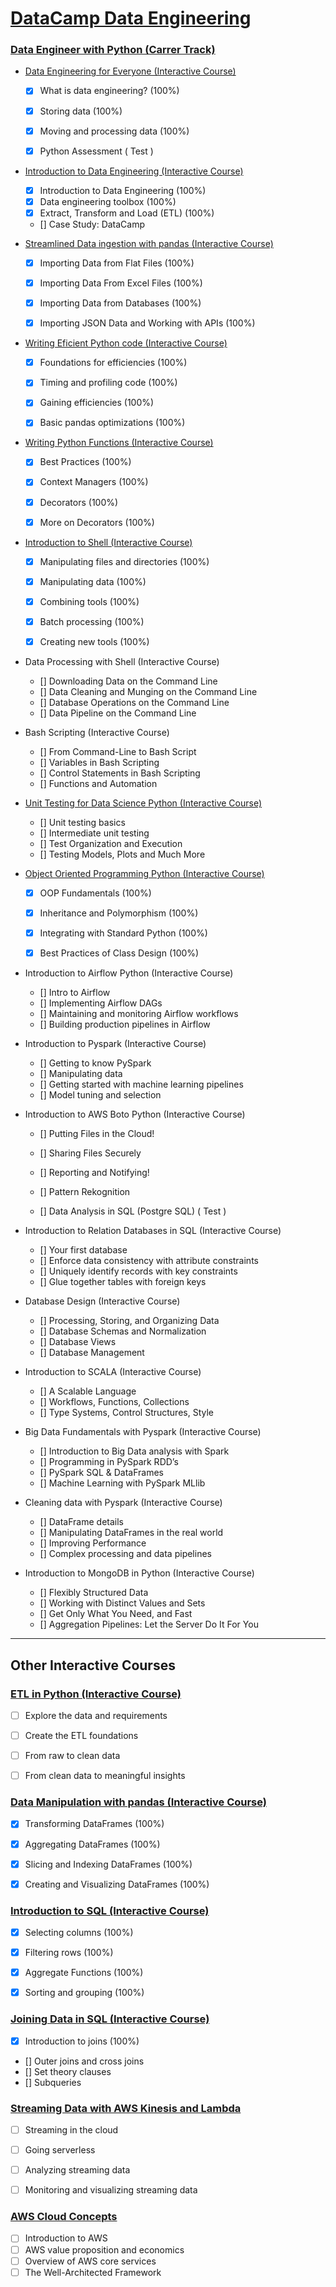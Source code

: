 # [DataCamp Data Engineering](https://datacamp.com)

### [Data Engineer with Python (Carrer Track)](https://app.datacamp.com/learn/career-tracks/data-engineer-with-python)

- [Data Engineering for Everyone (Interactive Course)](https://app.datacamp.com/learn/courses/data-engineering-for-everyone)
    - [x]  What is data engineering? (100%)
    - [x]  Storing data (100%)
    - [x]  Moving and processing data (100%)


    - [X]  Python Assessment ( Test )


- [Introduction to Data Engineering (Interactive Course)](https://app.datacamp.com/learn/courses/introduction-to-data-engineering)
    - [x]  Introduction to Data Engineering (100%)
    - [x]  Data engineering toolbox (100%)
    - [x]  Extract, Transform and Load (ETL) (100%)
    - []  Case Study: DataCamp


- [Streamlined Data ingestion with pandas (Interactive Course)](https://app.datacamp.com/learn/courses/streamlined-data-ingestion-with-pandas)
    - [x]  Importing Data from Flat Files (100%)
    - [x]  Importing Data From Excel Files (100%)
    - [X]  Importing Data from Databases (100%)
    - [x]  Importing JSON Data and Working with APIs (100%)


- [Writing Eficient Python code (Interactive Course)](https://app.datacamp.com/learn/courses/writing-efficient-python-code)
    - [x]  Foundations for efficiencies (100%)
    - [X]  Timing and profiling code (100%)
    - [X]  Gaining efficiencies (100%)
    - [X]  Basic pandas optimizations (100%)


- [Writing Python Functions (Interactive Course)](https://app.datacamp.com/learn/courses/writing-functions-in-python)
    - [x]  Best Practices (100%)
    - [X]  Context Managers (100%)
    - [X]  Decorators (100%)
    - [x]  More on Decorators (100%)


- [Introduction to Shell (Interactive Course)](https://app.datacamp.com/learn/courses/introduction-to-shell)
    - [x]  Manipulating files and directories (100%)
    - [x]  Manipulating data (100%)
    - [x]  Combining tools (100%)
    - [x]  Batch processing (100%)
    - [x]  Creating new tools (100%)


- Data Processing with Shell (Interactive Course)
    - []  Downloading Data on the Command Line 
    - []  Data Cleaning and Munging on the Command Line 
    - []  Database Operations on the Command Line 
    - []  Data Pipeline on the Command Line 


- Bash Scripting (Interactive Course)
    - []  From Command-Line to Bash Script 
    - []  Variables in Bash Scripting 
    - []  Control Statements in Bash Scripting 
    - []  Functions and Automation    


- [Unit Testing for Data Science Python (Interactive Course)](https://app.datacamp.com/learn/courses/unit-testing-for-data-science-in-python)
    - []  Unit testing basics 
    - []  Intermediate unit testing 
    - []  Test Organization and Execution 
    - []  Testing Models, Plots and Much More 


- [Object Oriented Programming Python (Interactive Course)](https://app.datacamp.com/learn/courses/object-oriented-programming-in-python)
    - [X]  OOP Fundamentals (100%)
    - [X]  Inheritance and Polymorphism (100%)
    - [X]  Integrating with Standard Python (100%)
    - [X]  Best Practices of Class Design (100%)


- Introduction to Airflow Python (Interactive Course) 
    - []  Intro to Airflow 
    - []  Implementing Airflow DAGs 
    - []  Maintaining and monitoring Airflow workflows 
    - []  Building production pipelines in Airflow 


- Introduction to Pyspark (Interactive Course)
    - []  Getting to know PySpark 
    - []  Manipulating data 
    - []  Getting started with machine learning pipelines 
    - []  Model tuning and selection 


- Introduction to AWS Boto Python (Interactive Course)
    - []  Putting Files in the Cloud! 
    - []  Sharing Files Securely 
    - []  Reporting and Notifying! 
    - []  Pattern Rekognition 


    - []  Data Analysis in SQL (Postgre SQL) ( Test )


- Introduction to Relation Databases in SQL (Interactive Course)
    - []  Your first database 
    - []  Enforce data consistency with attribute constraints 
    - []  Uniquely identify records with key constraints 
    - []  Glue together tables with foreign keys 


- Database Design (Interactive Course)
    - []  Processing, Storing, and Organizing Data 
    - []  Database Schemas and Normalization 
    - []  Database Views 
    - []  Database Management 


- Introduction to SCALA (Interactive Course)
    - []  A Scalable Language 
    - []  Workflows, Functions, Collections 
    - []  Type Systems, Control Structures, Style 

- Big Data Fundamentals with Pyspark (Interactive Course)
    - []  Introduction to Big Data analysis with Spark 
    - []  Programming in PySpark RDD’s 
    - []  PySpark SQL & DataFrames 
    - []  Machine Learning with PySpark MLlib 


- Cleaning data with Pyspark (Interactive Course)
    - []  DataFrame details 
    - []  Manipulating DataFrames in the real world 
    - []  Improving Performance 
    - []  Complex processing and data pipelines 

- Introduction to MongoDB in Python (Interactive Course)
    - []  Flexibly Structured Data 
    - []  Working with Distinct Values and Sets 
    - []  Get Only What You Need, and Fast 
    - []  Aggregation Pipelines: Let the Server Do It For You 

---

## Other Interactive Courses

### [ETL in Python (Interactive Course)](https://app.datacamp.com/learn/courses/etl-in-python)
- [ ]  Explore the data and requirements
- [ ]  Create the ETL foundations
- [ ]  From raw to clean data
- [ ]  From clean data to meaningful insights


### [Data Manipulation with pandas (Interactive Course)](https://app.datacamp.com/learn/courses/data-manipulation-with-pandas)
- [x]  Transforming DataFrames (100%)
- [x]  Aggregating DataFrames (100%)
- [x]  Slicing and Indexing DataFrames (100%)
- [x]  Creating and Visualizing DataFrames (100%)


### [Introduction to SQL (Interactive Course)](https://app.datacamp.com/learn/courses/introduction-to-sql) 
- [x] Selecting columns (100%)
- [x] Filtering rows (100%)
- [x] Aggregate Functions (100%)
- [x] Sorting and grouping  (100%)


### [Joining Data in SQL (Interactive Course)](https://app.datacamp.com/learn/courses/joining-data-in-sql)
- [x] Introduction to joins (100%)
- [] Outer joins and cross joins 
- [] Set theory clauses 
- [] Subqueries


### [Streaming Data with AWS Kinesis and Lambda](https://app.datacamp.com/learn/courses/streaming-data-with-aws-kinesis-and-lambda)
- [ ] Streaming in the cloud
- [ ] Going serverless 
- [ ] Analyzing streaming data 
- [ ] Monitoring and visualizing streaming data 


### [AWS Cloud Concepts](https://app.datacamp.com/learn/courses/aws-cloud-concepts)
- [ ] Introduction to AWS 
- [ ] AWS value proposition and economics 
- [ ] Overview of AWS core services 
- [ ] The Well-Architected Framework 